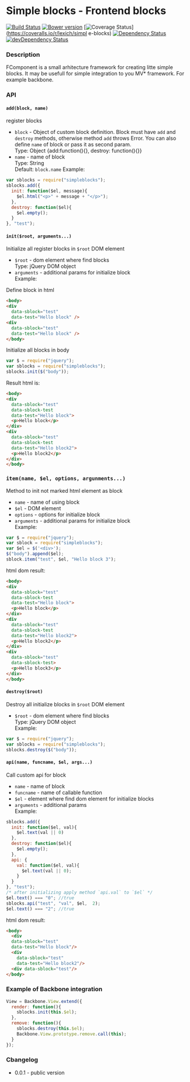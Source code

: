 Simple blocks - Frontend blocks
==========
[![Build Status](https://travis-ci.org/lexich/simple-blocks.svg)](https://travis-ci.org/lexich/simple-blocks)
[![Bower version](https://badge.fury.io/bo/simple-blocks.svg)](http://badge.fury.io/bo/simple-blocks)
[![Coverage Status](https://coveralls.io/repos/lexich/simple-blocks/badge.png)](https://coveralls.io/r/lexich/simpl
e-blocks)
[![Dependency Status](https://david-dm.org/lexich/simple-blocks.svg)](https://david-dm.org/lexich/simple-blocks)
[![devDependency Status](https://david-dm.org/lexich/simple-blocks/dev-status.svg)](https://david-dm.org/lexich/simple-blocks#info=devDependencies)
### Description
FComponent is a small arhitecture framework for creating litte
simple blocks. It may be usefull for simple integration to you
MV* framework. For example backbone.

### API
#### `add(block, name)`  
register blocks  

- `block` - Object of custom block definition. 
            Block must have `add` and `destroy` methods,
            otherwise method `add` throws Error. You can also
            define `name` of block or pass it as second 
            param.  
Type: Object {add:function(){}, destroy: function(){}}  
- `name` - name of block  
Type: String  
Default: `block.name` 
Example:  
```javascript
var sblocks = require("simpleblocks");
sblocks.add({
  init: function($el, message){
    $el.html("<p>" + message + "</p>");
  },
  destroy: function($el){
    $el.empty();
  }
}, "test");
```

#### `init($root, arguments...)`  
Initialize all register blocks in `$root` DOM element  
- `$root` - dom element where find blocks  
Type: jQuery DOM object  
- `arguments` - additional params for initialize block  
Example:

Define block in html
```html
<body>
<div 
  data-sblock="test" 
  data-test="Hello block" />
<div 
  data-sblock="test" 
  data-test="Hello block" />
</body>
```

Initialize all blocks in body
```javascript
var $ = require("jquery");
var sblocks = require("simpleblocks");
sblocks.init($("body"));
```

Result html is:
```html
<body>
<div 
  data-sblock="test" 
  data-sblock-test
  data-test="Hello block">
  <p>Hello block</p>
</div>
<div 
  data-sblock="test" 
  data-sblock-test
  data-test="Hello block2">
  <p>Hello block2</p>
</div>
</body>
```

### `item(name, $el, options, argunments...)`  
Method to init not marked html element as block  
- `name` - name of using block  
- `$el` - DOM element  
- `options` - options for initialize block
- `arguments` - additional params for initialize block  
Example:  

```javascript
var $ = require("jquery");
var sblock = require("simpleblocks");
var $el = $('<div>');
$("body").append($el);
sblock.item("test", $el, "Hello block 3");
```

html dom result:
```html
<body>
<div 
  data-sblock="test" 
  data-sblock-test
  data-test="Hello block">
  <p>Hello block</p>
</div>
<div 
  data-sblock="test" 
  data-sblock-test
  data-test="Hello block2">
  <p>Hello block2</p>
</div>
<div 
  data-sblock="test" 
  data-sblock-test>
  <p>Hello block3</p>
</div>
</body>
```

#### `destroy($root)`
Destroy all initialize blocks in `$root` DOM element
- `$root` - dom element where find blocks  
Type: jQuery DOM object  
Example:  
```javascript
var $ = require("jquery");
var sblocks = require("simpleblocks");
sblocks.destroy($("body"));
```

#### `api(name, funcname, $el, args...)`  
Call custom api for block
- `name` - name of block  
- `funcname` - name of callable function  
- `$el` - element where find dom element for initialize blocks  
- `arguments` - additional params  
Example:
```javascript
sblocks.add({
  init: function($el, val){
    $el.text(val || 0)
  },
  destroy: function($el){
    $el.empty();
  },
  api: {
    val: function($el, val){
      $el.text(val || 0);
    }
  }
}, "test");
/* after initializing apply method `api.val` to `$el` */
$el.text() === "0"; //true
sblocks.api("test", "val", $el,  2);
$el.text() === "2"; //true
```  

html dom result:
```html
<body>
  <div 
  data-sblock="test" 
  data-test="Hello block"/>
  <div 
    data-sblock="test" 
    data-test="Hello block2"/>
  <div data-sblock="test"/>
</body>
```

### Example of Backbone integration
```javascript
View = Backbone.View.extend({
  render: function(){
    sblocks.init(this.$el);
  },
  remove: function(){
    sblocks.destroy(this.$el);
    Backbone.View.prototype.remove.call(this);
  }
});
```
### Cbangelog
- 0.0.1 - public version

